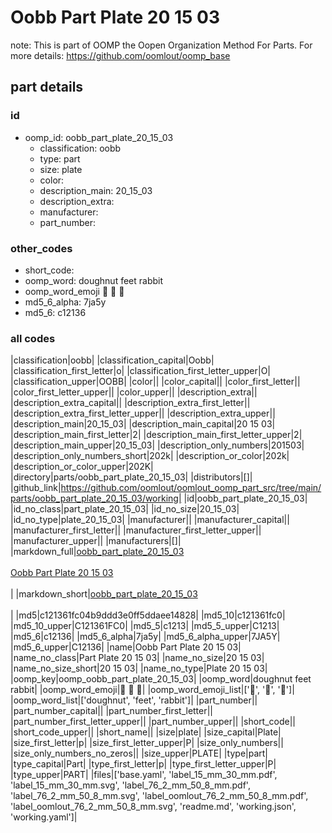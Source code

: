 # Oobb Part Plate 20 15 03  

note: This is part of OOMP the Oopen Organization Method For Parts. For more details: https://github.com/oomlout/oomp_base

##  part details





### id
* oomp_id: oobb_part_plate_20_15_03
  * classification: oobb
  * type: part
  * size: plate
  * color: 
  * description_main: 20_15_03
  * description_extra: 
  * manufacturer: 
  * part_number: 

### other_codes
* short_code: 
* oomp_word: doughnut feet rabbit
* oomp_word_emoji :doughnut: :feet: :rabbit:
* md5_6_alpha: 7ja5y
* md5_6: c12136

### all codes 
|classification|oobb|
|classification_capital|Oobb|
|classification_first_letter|o|
|classification_first_letter_upper|O|
|classification_upper|OOBB|
|color||
|color_capital||
|color_first_letter||
|color_first_letter_upper||
|color_upper||
|description_extra||
|description_extra_capital||
|description_extra_first_letter||
|description_extra_first_letter_upper||
|description_extra_upper||
|description_main|20_15_03|
|description_main_capital|20 15 03|
|description_main_first_letter|2|
|description_main_first_letter_upper|2|
|description_main_upper|20_15_03|
|description_only_numbers|201503|
|description_only_numbers_short|202k|
|description_or_color|202k|
|description_or_color_upper|202K|
|directory|parts/oobb_part_plate_20_15_03|
|distributors|[]|
|github_link|https://github.com/oomlout/oomlout_oomp_part_src/tree/main/parts/oobb_part_plate_20_15_03/working|
|id|oobb_part_plate_20_15_03|
|id_no_class|part_plate_20_15_03|
|id_no_size|20_15_03|
|id_no_type|plate_20_15_03|
|manufacturer||
|manufacturer_capital||
|manufacturer_first_letter||
|manufacturer_first_letter_upper||
|manufacturer_upper||
|manufacturers|[]|
|markdown_full|[oobb_part_plate_20_15_03](https://github.com/oomlout/oomlout_oomp_part_src/tree/main/parts/oobb_part_plate_20_15_03/working)<br>[](https://github.com/oomlout/oomlout_oomp_part_src/tree/main/parts/oobb_part_plate_20_15_03/working)<br>[Oobb Part Plate 20 15 03](https://github.com/oomlout/oomlout_oomp_part_src/tree/main/parts/oobb_part_plate_20_15_03/working)<br><br>|
|markdown_short|[oobb_part_plate_20_15_03](https://github.com/oomlout/oomlout_oomp_part_src/tree/main/parts/oobb_part_plate_20_15_03/working)<br><br>|
|md5|c121361fc04b9ddd3e0ff5ddaee14828|
|md5_10|c121361fc0|
|md5_10_upper|C121361FC0|
|md5_5|c1213|
|md5_5_upper|C1213|
|md5_6|c12136|
|md5_6_alpha|7ja5y|
|md5_6_alpha_upper|7JA5Y|
|md5_6_upper|C12136|
|name|Oobb Part Plate 20 15 03|
|name_no_class|Part Plate 20 15 03|
|name_no_size|20 15 03|
|name_no_size_short|20 15 03|
|name_no_type|Plate 20 15 03|
|oomp_key|oomp_oobb_part_plate_20_15_03|
|oomp_word|doughnut feet rabbit|
|oomp_word_emoji|:doughnut: :feet: :rabbit:|
|oomp_word_emoji_list|[':doughnut:', ':feet:', ':rabbit:']|
|oomp_word_list|['doughnut', 'feet', 'rabbit']|
|part_number||
|part_number_capital||
|part_number_first_letter||
|part_number_first_letter_upper||
|part_number_upper||
|short_code||
|short_code_upper||
|short_name||
|size|plate|
|size_capital|Plate|
|size_first_letter|p|
|size_first_letter_upper|P|
|size_only_numbers||
|size_only_numbers_no_zeros||
|size_upper|PLATE|
|type|part|
|type_capital|Part|
|type_first_letter|p|
|type_first_letter_upper|P|
|type_upper|PART|
|files|['base.yaml', 'label_15_mm_30_mm.pdf', 'label_15_mm_30_mm.svg', 'label_76_2_mm_50_8_mm.pdf', 'label_76_2_mm_50_8_mm.svg', 'label_oomlout_76_2_mm_50_8_mm.pdf', 'label_oomlout_76_2_mm_50_8_mm.svg', 'readme.md', 'working.json', 'working.yaml']|

